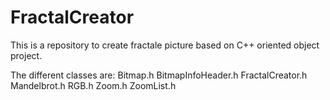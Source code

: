 # FractalCreator

This is a repository to create fractale picture based on C++ oriented object project. 

The different classes are:
Bitmap.h
BitmapInfoHeader.h
FractalCreator.h
Mandelbrot.h
RGB.h
Zoom.h
ZoomList.h
